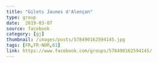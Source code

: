 ```yaml
---
title: "Gilets Jaunes d'Alençon"
type: group
date:  2019-03-07
source: facebook
category: [gj]
thumbnail: /images/posts/578490162594145.jpg
tags: [FR,FR-NOR,61]
link: https://www.facebook.com/groups/578490162594145/
---
```


